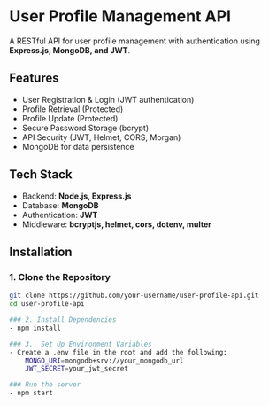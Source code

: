 # User Profile Management API

A RESTful API for user profile management with authentication using **Express.js, MongoDB, and JWT**.

## Features
- User Registration & Login (JWT authentication)
- Profile Retrieval (Protected)
- Profile Update (Protected)
- Secure Password Storage (bcrypt)
- API Security (JWT, Helmet, CORS, Morgan)
- MongoDB for data persistence

## Tech Stack
- Backend: **Node.js, Express.js**
- Database: **MongoDB**
- Authentication: **JWT**
- Middleware: **bcryptjs, helmet, cors, dotenv, multer**

## Installation

### 1. Clone the Repository
```bash
git clone https://github.com/your-username/user-profile-api.git
cd user-profile-api

### 2. Install Dependencies
- npm install

### 3.  Set Up Environment Variables
- Create a .env file in the root and add the following:
    MONGO_URI=mongodb+srv://your_mongodb_url
    JWT_SECRET=your_jwt_secret

### Run the server
- npm start


